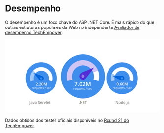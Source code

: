 # Desempenho

O desempenho é um foco chave do ASP .NET Core. É mais rápido do que outras estruturas populares da Web no independente [Avaliador de desempenho TechEmpower](https://www.techempower.com/benchmarks/#hw=ph&test=plaintext).

![tech-empower-results.svg](/.attachments/tech-empower-results-33ff8077-7c91-41bf-9c21-34c9fdc9569c.svg)

Dados obtidos dos testes oficiais disponíveis no [Round 21 do TechEmpower](https://www.techempower.com/benchmarks/#section=data-r21&hw=ph&test=plaintext).

# 